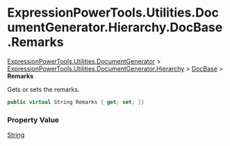 ﻿# ExpressionPowerTools.Utilities.DocumentGenerator.Hierarchy.DocBase.Remarks

[ExpressionPowerTools.Utilities.DocumentGenerator](ExpressionPowerTools.Utilities.DocumentGenerator.a.md) > [ExpressionPowerTools.Utilities.DocumentGenerator.Hierarchy](ExpressionPowerTools.Utilities.DocumentGenerator.Hierarchy.n.md) > [DocBase](ExpressionPowerTools.Utilities.DocumentGenerator.Hierarchy.DocBase.cs.md) > **Remarks**

Gets or sets the remarks.

```csharp
public virtual String Remarks { get; set; }}
```

### Property Value

 [String](https://docs.microsoft.com/dotnet/api/system.string) 

